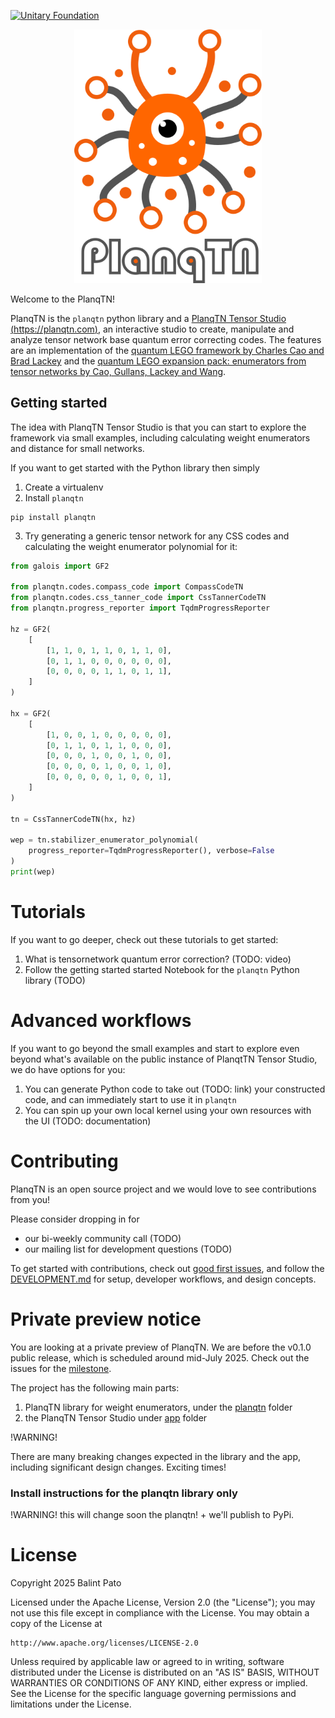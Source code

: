 [![Unitary Foundation](https://img.shields.io/badge/Supported%20By-UNITARY%20FOUNDATION-brightgreen.svg?style=for-the-badge)](https://unitary.foundation)

<p align="center">
<img src="fig/planqtn_logo.png" width="300"></img>
</p>

Welcome to the PlanqTN!

PlanqTN is the `planqtn` python library and a [PlanqTN Tensor Studio (https://planqtn.com)](https://planqtn.com), an interactive studio to create, manipulate and analyze tensor network base quantum error correcting codes. The features are an implementation of the [quantum LEGO framework by Charles Cao and Brad Lackey](https://journals.aps.org/prxquantum/abstract/10.1103/PRXQuantum.3.020332) and the [quantum LEGO expansion pack: enumerators from tensor networks by Cao, Gullans, Lackey and Wang](https://journals.aps.org/prxquantum/abstract/10.1103/PRXQuantum.5.030313).

## Getting started

The idea with PlanqTN Tensor Studio is that you can start to explore the framework via small examples, including calculating weight enumerators and distance for small networks.

If you want to get started with the Python library then simply

1. Create a virtualenv
2. Install `planqtn`

```
pip install planqtn
```

3. Try generating a generic tensor network for any CSS codes and calculating the weight enumerator polynomial for it:

```python
from galois import GF2

from planqtn.codes.compass_code import CompassCodeTN
from planqtn.codes.css_tanner_code import CssTannerCodeTN
from planqtn.progress_reporter import TqdmProgressReporter

hz = GF2(
    [
        [1, 1, 0, 1, 1, 0, 1, 1, 0],
        [0, 1, 1, 0, 0, 0, 0, 0, 0],
        [0, 0, 0, 0, 1, 1, 0, 1, 1],
    ]
)

hx = GF2(
    [
        [1, 0, 0, 1, 0, 0, 0, 0, 0],
        [0, 1, 1, 0, 1, 1, 0, 0, 0],
        [0, 0, 0, 1, 0, 0, 1, 0, 0],
        [0, 0, 0, 0, 1, 0, 0, 1, 0],
        [0, 0, 0, 0, 0, 1, 0, 0, 1],
    ]
)

tn = CssTannerCodeTN(hx, hz)

wep = tn.stabilizer_enumerator_polynomial(
    progress_reporter=TqdmProgressReporter(), verbose=False
)
print(wep)

```

# Tutorials

If you want to go deeper, check out these tutorials to get started:

1. What is tensornetwork quantum error correction? (TODO: video)
2. Follow the getting started started Notebook for the `planqtn` Python library (TODO)

# Advanced workflows

If you want to go beyond the small examples and start to explore even beyond what's available on the public instance of PlanqtTN Tensor Studio, we do have options for you:

1. You can generate Python code to take out (TODO: link) your constructed code, and can immediately start to use it in `planqtn`
2. You can spin up your own local kernel using your own resources with the UI (TODO: documentation)

# Contributing

PlanqTN is an open source project and we would love to see contributions from you!

Please consider dropping in for

- our bi-weekly community call (TODO)
- our mailing list for development questions (TODO)

To get started with contributions, check out [good first issues](https://github.com/planqtn/planqtn/issues?q=is%3Aissue%20state%3Aopen%20label%3A%22good%20first%20issue%22), and follow the [DEVELOPMENT.md](./DEVELOPMENT.md) for setup, developer workflows, and design concepts.

# Private preview notice

You are looking at a private preview of PlanqTN. We are before the v0.1.0 public release, which is scheduled around mid-July 2025. Check out the issues for the [milestone](https://github.com/balopat/tnqec/issues?q=is%3Aissue%20state%3Aopen%20milestone%3A%22v0.1%20-%20first%20public%20release%22).

The project has the following main parts:

1. PlanqTN library for weight enumerators, under the [planqtn](./planqtn) folder
2. the PlanqTN Tensor Studio under [app](./app) folder

!WARNING!

There are many breaking changes expected in the library and the app, including significant design changes. Exciting times!

### Install instructions for the planqtn library only

!WARNING! this will change soon the planqtn! + we'll publish to PyPi.

# License

Copyright 2025 Balint Pato

Licensed under the Apache License, Version 2.0 (the "License");
you may not use this file except in compliance with the License.
You may obtain a copy of the License at

    http://www.apache.org/licenses/LICENSE-2.0

Unless required by applicable law or agreed to in writing, software
distributed under the License is distributed on an "AS IS" BASIS,
WITHOUT WARRANTIES OR CONDITIONS OF ANY KIND, either express or implied.
See the License for the specific language governing permissions and
limitations under the License.
